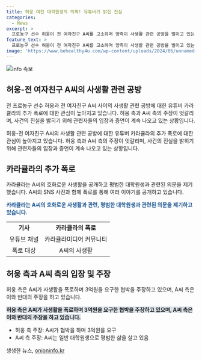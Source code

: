 ```yaml
---
title: 허웅 여친 대학원생의 의혹! 유튜버가 밝힌 진실
categories:
  - News
excerpt: >
  프로농구 선수 허웅이 전 여자친구 A씨를 고소하며 양측이 사생활 관련 공방을 벌이고 있는 상황에서 유튜버 카라큘라가 A씨의 호화로운 사생활에 의문을 제기했다. A씨를 평범한 대학원생이냐는 의문을 제기하며 장문의 글과 A씨의 SNS 사진을 공개했다. 허웅과 A씨 간의 공방에서는 금전 요구와 서로의 주장이 충돌하고 있다. A씨가 법률대리인을 선임하여 피해 여성으로서의 입장을 강조하고 있는 가운데, 논란은 계속되고 있다. 이에 대한 카라큘라의 추후 방송 예고로 더욱 관심이 높아지고 있다.
feature_text: >
  프로농구 선수 허웅이 전 여자친구 A씨를 고소하며 양측이 사생활 관련 공방을 벌이고 있는 상황에서 유튜버 카라큘라가 A씨의 호화로운 사생활에 의문을 제기했다. A씨를 평범한 대학원생이냐는 의문을 제기하며 장문의 글과 A씨의 SNS 사진을 공개했다. 허웅과 A씨 간의 공방에서는 금전 요구와 서로의 주장이 충돌하고 있다. A씨가 법률대리인을 선임하여 피해 여성으로서의 입장을 강조하고 있는 가운데, 논란은 계속되고 있다. 이에 대한 카라큘라의 추후 방송 예고로 더욱 관심이 높아지고 있다.
image: 'https://www.behealthy4u.com/wp-content/uploads/2024/06/unnamed-file.png'
---
```


<p><img src="https://www.behealthy4u.com/wp-content/uploads/2024/06/unnamed-file.png" alt="info 속보" /></p>

<h2 data-ke-size="size26">허웅-전 여자친구 A씨의 사생활 관련 공방</h2>

<p>전 프로농구 선수 허웅과 전 여자친구 A씨 사이의 사생활 관련 공방에 대한 유튜버 카라큘라의 추가 폭로에 대한 관심이 높아지고 있습니다. 허웅 측과 A씨 측의 주장이 엇갈리며, 사건의 진실을 밝히기 위해 관련자들의 입장과 증언이 계속 나오고 있는 상황입니다.</p>

<p data-ke-size="size16">허웅-전 여자친구 A씨의 사생활 관련 공방에 대한 유튜버 카라큘라의 추가 폭로에 대한 관심이 높아지고 있습니다. 허웅 측과 A씨 측의 주장이 엇갈리며, 사건의 진실을 밝히기 위해 관련자들의 입장과 증언이 계속 나오고 있는 상황입니다.</p>

<h2 data-ke-size="size26">카라큘라의 추가 폭로</h2>

<p>카라큘라는 A씨의 호화로운 사생활을 공개하고 평범한 대학원생과 관련된 의문을 제기했습니다.  A씨의 SNS 사진과 함께 폭로를 통해 여러 이야기를 공개하고 있습니다.</p>

<p><b><span style="color: #1a5490;">카라큘라는 A씨의 호화로운 사생활과 관련, 평범한 대학원생과 관련된 의문을 제기하고 있습니다.</span></b></p>

<table>
  <tr>
    <td style="text-align: center; height: 17px;"><b>기사</b></td>
    <td style="text-align: center; height: 17px;"><b>카라큘라의 폭로</b></td>
  </tr>
  <tr>
    <td style="text-align: center; height: 17px;">유튜브 채널</td>
    <td style="text-align: center; height: 17px;">카라큘라미디어 커뮤니티</td>
  </tr>
  <tr>
    <td style="text-align: center; height: 17px;">폭로 대상</td>
    <td style="text-align: center; height: 17px;">A씨의 사생활</td>
  </tr>
</table>

<h2 data-ke-size="size26">허웅 측과 A씨 측의 입장 및 주장</h2>

<p>허웅 측은 A씨가 사생활을 폭로하며 3억원을 요구한 협박을 주장하고 있으며, A씨 측은 이와 반대의 주장을 하고 있습니다.</p>

<p><b><span style="background-color: #21538527;">허웅 측은 A씨가 사생활을 폭로하며 3억원을 요구한 협박을 주장하고 있으며, A씨 측은 이와 반대의 주장을 하고 있습니다.</span></b></p>

<ul>
  <li>허웅 측 주장: A씨가 협박을 하며 3억원을 요구</li>
  <li>A씨 측 주장: A씨는 일반 대학원생으로 평범한 삶을 살고 있음</li>
</ul>
생생한 뉴스, <a href="https://onioninfo.kr" rel="dofollow">onioninfo.kr</a>


